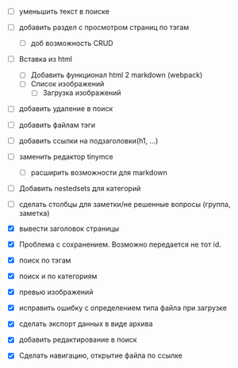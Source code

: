 - [ ] уменьшить текст в поиске

- [ ] добавить раздел с просмотром страниц по тэгам
  - [ ] доб возможность CRUD
- [ ] Вставка из html
  - [ ] Добавить функционал html 2 markdown (webpack)
  - [ ] Список изображений
    - [ ] Загрузка изображений

- [ ] добавить удаление в поиск
- [ ] добавить файлам тэги
- [ ] добавить ссылки на подзаголовки(h1, ...)

- [ ] заменить редактор tinymce
  - [ ] расширить возможности для markdown
- [ ] Добавить nestedsets для категорий
- [ ] сделать столбцы для заметки/не решенные вопросы (группа, заметка)

- [x] вывести заголовок страницы
- [x] Проблема с сохранением. Возможно передается не тот id.
- [x] поиск по тэгам
- [x] поиск и по категориям
- [x] превью изображений
- [x] исправить ошибку с определением типа файла при загрузке
- [x] сделать экспорт данных в виде архива
- [x] добавить редактирование в поиск
- [x] Сделать навигацию, открытие файла по ссылке
